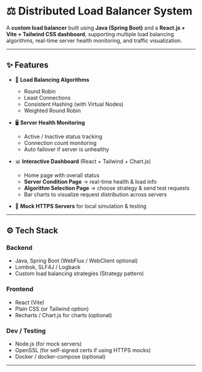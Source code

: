 # ⚖️ Distributed Load Balancer System  

A **custom load balancer** built using **Java (Spring Boot)** and a **React.js + Vite + Tailwind CSS dashboard**, supporting multiple load balancing algorithms, real-time server health monitoring, and traffic visualization.  

---

## ✨ Features  

- 🔄 **Load Balancing Algorithms**  
  - Round Robin  
  - Least Connections  
  - Consistent Hashing (with Virtual Nodes)  
  - Weighted Round Robin  

- 🖥️ **Server Health Monitoring**  
  - Active / Inactive status tracking  
  - Connection count monitoring  
  - Auto failover if server is unhealthy  

- 📊 **Interactive Dashboard** (React + Tailwind + Chart.js)  
  - Home page with overall status  
  - **Server Condition Page** → real-time health & load info  
  - **Algorithm Selection Page** → choose strategy & send test requests  
  - Bar charts to visualize request distribution across servers  

- 🧪 **Mock HTTPS Servers** for local simulation & testing  

---
## ⚙️ Tech Stack

### Backend
- Java, Spring Boot (WebFlux / WebClient optional)  
- Lombok, SLF4J / Logback  
- Custom load balancing strategies (Strategy pattern)  

### Frontend
- React (Vite)  
- Plain CSS (or Tailwind option)  
- Recharts / Chart.js for charts (optional)  

### Dev / Testing
- Node.js (for mock servers)  
- OpenSSL (for self-signed certs if using HTTPS mocks)  
- Docker / docker-compose (optional)  

---

